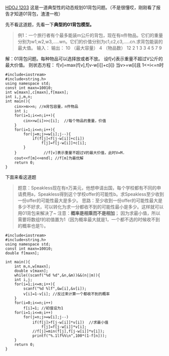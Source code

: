 [HDOJ 1203](http://acm.hdu.edu.cn/showproblem.php?pid=1203)
这是一道典型性的动态规划01背包问题。（不是很懂哎，刚刚看了报告才知道01背包，渣渣一枚）

先不看这道题，先看一下**典型的01背包模型。**

> 例1：一个旅行者有个最多能装m公斤的背包，现在有n件物品。它们的重量分别为w1,w2,w3,.....wn。它们的价值分别为c1,c2,c3,.....cn.求背包能装的最大值。
> 输入：                                                  输出：
> 10 （最大容量） 4 （物品数）              12
> 2   1
> 3   3
> 4   5
> 7   9    

解：01背包问题。每种物品可以选择放或者不放。
设f[v]表示重量不超过V公斤的最大价值。
则状态方程：
f[v]=max{f[v],f[v-w[i]]+c[i]}  当v>=w[i]且 1<=i<=n时

```
#include<iostream>
#include<string.h>
using namespace std;
const int maxn=10010;
int w[maxn],c[maxn],f[maxn];
int i,j,m,n;
int main(){
	cin>>m>>n; //m背包容量，n件物品
	int i;
	for(i=1;i<=n;i++){
		cin>>w[i]>>c[i];  //每个物品的重量，价值
	}
	for(i=1;i<=n;i++){
		for(j=m;j>=w[i];j--){
			if(f[j]<f[j-w[i]]+c[i])
				f[j]=f[j-w[i]]+c[i];
		}
	}            //f[v]表示重量不超过V的最大价值，此时V=M.
	cout<<f[m]<<endl; //f[m]为最优解
	return 0;
}
```
下面来看这道题
>题意：Speakless现在有n万美元，他想申请出国，每个学校都有不同的申请费用a，Speakless得到这个学校offer的可能性b。求Speakless至少收到一份offer的可能性最大是多少。
思路：至少收到一份offer的可能性最大是多少不好求，可以转化为求一分都收不到的可能性最小是多少。这样就可以用01背包来解决了~
注意：**概率是相乘而不是相加**；
            因为求最小值，所以需要将数组f的初值置为1（因为概率最大就是1，一个都不选的时候收不到的概率也是1）。

```
#include<iostream>
#include<string.h>
using namespace std;
const int maxn=10010;
double f[maxn];

int main(){
	int m,n,w[maxn];
	double v[maxn];
	while((scanf("%d %d",&n,&m))&&(n||m)){
	int i,j;
	for(i=1;i<=m;i++){
		scanf("%d %lf",&w[i],&v[i]);
		v[i]=1-v[i]; //反过来计算一个都收不到的概率
	}
	for(i=0;i<=n;i++)
		f[i]=1; //初值设为1
	for(i=1;i<=m;i++)
		for(j=n;j>=w[i];j--)
			if(f[j]>f[j-w[i]]*v[i])  //求最小值
				f[j]=f[j-w[i]]*v[i];
			//f[j]=min(f[j],f[j-w[i]]*v[i]);
			printf("%.1lf%%\n",100*(1-f[n]));
	}
	return 0;
}
```